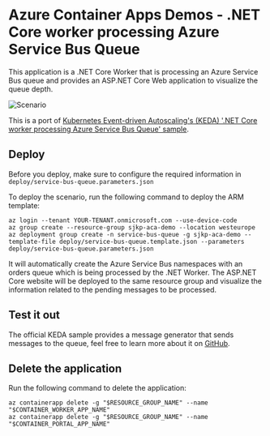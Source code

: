 # Azure Container Apps Demos - .NET Core worker processing Azure Service Bus Queue

This application is a .NET Core Worker that is processing an Azure Service Bus queue and provides an ASP.NET Core Web application to visualize the queue depth.

![Scenario](./media/scenario.png)

This is a port of [Kubernetes Event-driven Autoscaling's (KEDA) '.NET Core worker processing Azure Service Bus Queue' sample](https://github.com/kedacore/sample-dotnet-worker-servicebus-queue).

## Deploy

Before you deploy, make sure to configure the required information in `deploy/service-bus-queue.parameters.json`

To deploy the scenario, run the following command to deploy the ARM template:

```cli
az login --tenant YOUR-TENANT.onmicrosoft.com --use-device-code
az group create --resource-group sjkp-aca-demo --location westeurope
az deployment group create -n service-bus-queue -g sjkp-aca-demo --template-file deploy/service-bus-queue.template.json --parameters deploy/service-bus-queue.parameters.json
```

It will automatically create the Azure Service Bus namespaces with an orders queue which is being processed by the .NET Worker. The ASP.NET Core website will be deployed to the same resource group and visualize the information related to the pending messages to be processed.

## Test it out

The official KEDA sample provides a message generator that sends messages to the queue, feel free to learn more about it on [GitHub](https://github.com/kedacore/sample-dotnet-worker-servicebus-queue/blob/main/connection-string-scenario.md#publishing-messages-to-the-queue).

## Delete the application

Run the following command to delete the application:

```cli
az containerapp delete -g "$RESOURCE_GROUP_NAME" --name "$CONTAINER_WORKER_APP_NAME"
az containerapp delete -g "$RESOURCE_GROUP_NAME" --name "$CONTAINER_PORTAL_APP_NAME"
```
